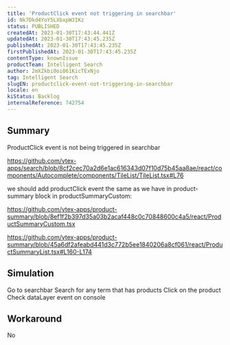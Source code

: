```yaml
---
title: 'ProductClick event not triggering in searchbar'
id: Nk7Dkd4YoY5LXbxpWJIKz
status: PUBLISHED
createdAt: 2023-01-30T17:43:44.441Z
updatedAt: 2023-01-30T17:43:45.235Z
publishedAt: 2023-01-30T17:43:45.235Z
firstPublishedAt: 2023-01-30T17:43:45.235Z
contentType: knownIssue
productTeam: Intelligent Search
author: 2mXZkbi0oi061KicTExNjo
tag: Intelligent Search
slugEN: productclick-event-not-triggering-in-searchbar
locale: en
kiStatus: Backlog
internalReference: 742754
---
```


## Summary



ProductClick event is not being triggered in searchbar

https://github.com/vtex-apps/search/blob/8cf2cec70a2d6e1ac616343d07f10d75b45aa8ae/react/components/Autocomplete/components/TileList/TileList.tsx#L76

we should add productClick event the same as we have in product-summary block in productSummaryCustom:

https://github.com/vtex-apps/product-summary/blob/8ef1f2b397d35a03b2acaf448c0c70848600c4a5/react/ProductSummaryCustom.tsx

https://github.com/vtex-apps/product-summary/blob/45a6df2afeabd441d3c772b5ee1840206a8cf061/react/ProductSummaryList.tsx#L160-L174




##

## Simulation



Go to searchbar
Search for any term that has products
Click on the product
Check dataLayer event on console


##

## Workaround


No





